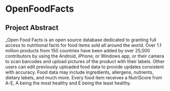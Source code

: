 # OpenFoodFacts

## Project Abstract
_Open Food Facts is an open source database dedicated to granting full access to nutritional facts for food items sold all around the world. Over 1.1 million products from 150 countries have been added by over 25,000 contributors by using the Android, iPhone, or Windows app, or their camera to scan barcodes and upload pictures of the product with their labels. Other users can edit previously uploaded food data to provide updates consistent with accuracy. Food data may include ingredients, allergens, nutrients, dietary labels, and much more. Every food item receives a NutriScore from A-E, A being the most healthy and E being the least healthy. 
